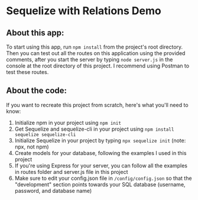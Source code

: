 # Sequelize with Relations Demo

## About this app:

To start using this app, run `npm install` from the project's root directory. Then you can test out all the routes on this application using the provided comments, after you start the server by typing `node server.js` in the console at the root directory of this project. I recommend using Postman to test these routes.

## About the code:

If you want to recreate this project from scratch, here's what you'll need to know:

1. Initialize npm in your project using `npm init`
2. Get Sequelize and sequelize-cli in your project using `npm install sequelize sequelize-cli`
3. Initialize Sequelize in your project by typing `npx sequelize init` (note: npx, not npm)
4. Create models for your database, following the examples I used in this project
5. If you're using Express for your server, you can follow all the examples in routes folder and server.js file in this project
6. Make sure to edit your config.json file in `/config/config.json` so that the "development" section points towards your SQL database (username, password, and database name)
